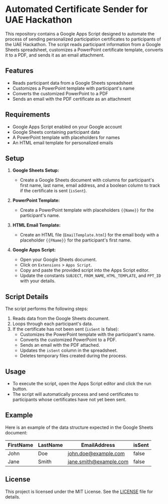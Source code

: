 # Automated Certificate Sender for UAE Hackathon

This repository contains a Google Apps Script designed to automate the process of sending personalized participation certificates to participants of the UAE Hackathon. The script reads participant information from a Google Sheets spreadsheet, customizes a PowerPoint certificate template, converts it to a PDF, and sends it as an email attachment.

## Features

- Reads participant data from a Google Sheets spreadsheet
- Customizes a PowerPoint template with participant's name
- Converts the customized PowerPoint to a PDF
- Sends an email with the PDF certificate as an attachment

## Requirements

- Google Apps Script enabled on your Google account
- Google Sheets containing participant data
- A PowerPoint template with placeholders for names
- An HTML email template for personalized emails

## Setup

1. **Google Sheets Setup:**
   - Create a Google Sheets document with columns for participant's first name, last name, email address, and a boolean column to track if the certificate is sent (`isSent`).

2. **PowerPoint Template:**
   - Create a PowerPoint template with placeholders `{{Name}}` for the participant's name.

3. **HTML Email Template:**
   - Create an HTML file (`EmailTemplate.html`) for the email body with a placeholder `{{FName}}` for the participant's first name.

4. **Google Apps Script:**
   - Open your Google Sheets document.
   - Click on `Extensions` > `Apps Script`.
   - Copy and paste the provided script into the Apps Script editor.
   - Update the constants `SUBJECT`, `FROM_NAME`, `HTML_TEMPLATE`, and `PPT_ID` with your details.

## Script Details

The script performs the following steps:
1. Reads data from the Google Sheets document.
2. Loops through each participant's data.
3. If the certificate has not been sent (`isSent` is false):
   - Customizes the PowerPoint template with the participant's name.
   - Converts the customized PowerPoint to a PDF.
   - Sends an email with the PDF attached.
   - Updates the `isSent` column in the spreadsheet.
   - Deletes temporary files created during the process.

## Usage

- To execute the script, open the Apps Script editor and click the run button.
- The script will automatically process and send certificates to participants whose certificates have not yet been sent.

## Example

Here is an example of the data structure expected in the Google Sheets document:

| FirstName | LastName | EmailAddress        | isSent |
|-----------|----------|---------------------|--------|
| John      | Doe      | john.doe@example.com| false  |
| Jane      | Smith    | jane.smith@example.com| false  |

## License

This project is licensed under the MIT License. See the [LICENSE](LICENSE) file for details.
